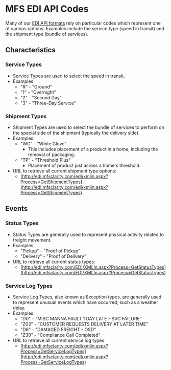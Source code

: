 MFS EDI API Codes
=================

Many of our [EDI API formats](README.md) rely on particular codes which represent one of various options. Examples include the service type (speed in transit) and the shipment type (bundle of services). 

Characteristics
---------------

### Service Types

* Service Types are used to select the speed in transit.
* Examples:
	* "R" - "Ground"
	* "1" - "Overnight"
	* "2" - "Second Day"
	* "3" - "Three-Day Service"

### Shipment Types

* Shipment Types are used to select the bundle of services to perform on the special side of the shipment (typically the delivery side).
* Examples:
	* "WG" - "White Glove"
		* This includes placement of a product in a home, including the removal of packaging. 
	* "TP" - "Threshold Plus"
		* Placement of product just across a home's threshold.
* URL to retrieve all current shipment type options:
	* [http://edi.mfsclarity.com/edi/xmlin.aspx?Process=GetShipmentTypes](http://edi.mfsclarity.com/edi/xmlin.aspx?Process=GetShipmentTypes)

Events
------

### Status Types

* Status Types are generally used to represent physical activity related to freight movement.
* Examples:
	* "Pickup" - "Proof of Pickup"
	* "Delivery" - "Proof of Delivery"
* URL to retrieve all current status types:
	* [http://edi.mfsclarity.com/EDI/XMLIn.aspx?Process=GetStatusTypes](http://edi.mfsclarity.com/EDI/XMLIn.aspx?Process=GetStatusTypes)

### Service Log Types

* Service Log Types, also known as Exception types, are generally used to represent unusual events which have occurred, such as a weather delay.
* Examples:
	*  "D0" - "MISC MANNA FAULT 1 DAY LATE - SVC FAILURE"
	*  "Z03" - "CUSTOMER REQUESTS DELIVERY AT LATER TIME"
	*  "D6" - "DAMAGED FREIGHT - OSD"
	*  "Z30" - "Compliance Call Completed"
*  URL to retrieve all current service log types:
	*  [http://edi.mfsclarity.com/edi/xmlin.aspx?Process=GetServiceLogTypes](http://edi.mfsclarity.com/edi/xmlin.aspx?Process=GetServiceLogTypes)